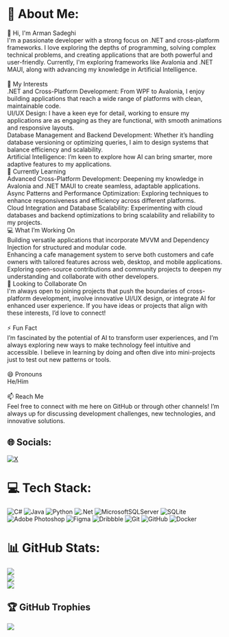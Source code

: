 # 💫 About Me:
👋 Hi, I'm Arman Sadeghi<br>I'm a passionate developer with a strong focus on .NET and cross-platform frameworks. I love exploring the depths of programming, solving complex technical problems, and creating applications that are both powerful and user-friendly. Currently, I'm exploring frameworks like Avalonia and .NET MAUI, along with advancing my knowledge in Artificial Intelligence.<br><br>👀 My Interests<br>.NET and Cross-Platform Development: From WPF to Avalonia, I enjoy building applications that reach a wide range of platforms with clean, maintainable code.<br>UI/UX Design: I have a keen eye for detail, working to ensure my applications are as engaging as they are functional, with smooth animations and responsive layouts.<br>Database Management and Backend Development: Whether it’s handling database versioning or optimizing queries, I aim to design systems that balance efficiency and scalability.<br>Artificial Intelligence: I’m keen to explore how AI can bring smarter, more adaptive features to my applications.<br>🌱 Currently Learning<br>Advanced Cross-Platform Development: Deepening my knowledge in Avalonia and .NET MAUI to create seamless, adaptable applications.<br>Async Patterns and Performance Optimization: Exploring techniques to enhance responsiveness and efficiency across different platforms.<br>Cloud Integration and Database Scalability: Experimenting with cloud databases and backend optimizations to bring scalability and reliability to my projects.<br>💻 What I’m Working On<br>Building versatile applications that incorporate MVVM and Dependency Injection for structured and modular code.<br>Enhancing a cafe management system to serve both customers and cafe owners with tailored features across web, desktop, and mobile applications.<br>Exploring open-source contributions and community projects to deepen my understanding and collaborate with other developers.<br>💞️ Looking to Collaborate On<br>I'm always open to joining projects that push the boundaries of cross-platform development, involve innovative UI/UX design, or integrate AI for enhanced user experience. If you have ideas or projects that align with these interests, I’d love to connect!<br><br>⚡ Fun Fact<br>I’m fascinated by the potential of AI to transform user experiences, and I’m always exploring new ways to make technology feel intuitive and accessible. I believe in learning by doing and often dive into mini-projects just to test out new patterns or tools.<br><br>😄 Pronouns<br>He/Him<br><br>📫 Reach Me<br>Feel free to connect with me here on GitHub or through other channels! I’m always up for discussing development challenges, new technologies, and innovative solutions.


## 🌐 Socials:
[![X](https://img.shields.io/badge/X-black.svg?logo=X&logoColor=white)](https://x.com/https://x.com/_Arman_Sadeghi) 

# 💻 Tech Stack:
![C#](https://img.shields.io/badge/c%23-%23239120.svg?style=for-the-badge&logo=csharp&logoColor=white) ![Java](https://img.shields.io/badge/java-%23ED8B00.svg?style=for-the-badge&logo=openjdk&logoColor=white) ![Python](https://img.shields.io/badge/python-3670A0?style=for-the-badge&logo=python&logoColor=ffdd54) ![.Net](https://img.shields.io/badge/.NET-5C2D91?style=for-the-badge&logo=.net&logoColor=white) ![MicrosoftSQLServer](https://img.shields.io/badge/Microsoft%20SQL%20Server-CC2927?style=for-the-badge&logo=microsoft%20sql%20server&logoColor=white) ![SQLite](https://img.shields.io/badge/sqlite-%2307405e.svg?style=for-the-badge&logo=sqlite&logoColor=white) ![Adobe Photoshop](https://img.shields.io/badge/adobe%20photoshop-%2331A8FF.svg?style=for-the-badge&logo=adobe%20photoshop&logoColor=white) ![Figma](https://img.shields.io/badge/figma-%23F24E1E.svg?style=for-the-badge&logo=figma&logoColor=white) ![Dribbble](https://img.shields.io/badge/Dribbble-EA4C89?style=for-the-badge&logo=dribbble&logoColor=white) ![Git](https://img.shields.io/badge/git-%23F05033.svg?style=for-the-badge&logo=git&logoColor=white) ![GitHub](https://img.shields.io/badge/github-%23121011.svg?style=for-the-badge&logo=github&logoColor=white) ![Docker](https://img.shields.io/badge/docker-%230db7ed.svg?style=for-the-badge&logo=docker&logoColor=white)
# 📊 GitHub Stats:
![](https://github-readme-stats.vercel.app/api?username=Arman-Sadeghi-2003&theme=dark&hide_border=false&include_all_commits=false&count_private=false)<br/>
![](https://github-readme-streak-stats.herokuapp.com/?user=Arman-Sadeghi-2003&theme=dark&hide_border=false)<br/>
![](https://github-readme-stats.vercel.app/api/top-langs/?username=Arman-Sadeghi-2003&theme=dark&hide_border=false&include_all_commits=false&count_private=false&layout=compact)

## 🏆 GitHub Trophies
![](https://github-profile-trophy.vercel.app/?username=Arman-Sadeghi-2003&theme=radical&no-frame=false&no-bg=true&margin-w=4)

